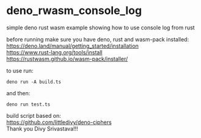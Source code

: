 # deno_rwasm_console_log
simple deno rust wasm example showing how to use console log from rust

before running make sure you have deno, rust and wasm-pack installed:  
https://deno.land/manual/getting_started/installation  
https://www.rust-lang.org/tools/install  
https://rustwasm.github.io/wasm-pack/installer/  

to use run:

```deno run -A build.ts```

and then:

```deno run test.ts```

build script based on:  
https://github.com/littledivy/deno-ciphers   
Thank you Divy Srivastava!!!
